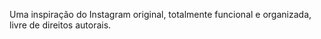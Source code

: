 Uma inspiração do Instagram original, totalmente funcional e organizada, livre de direitos autorais.
